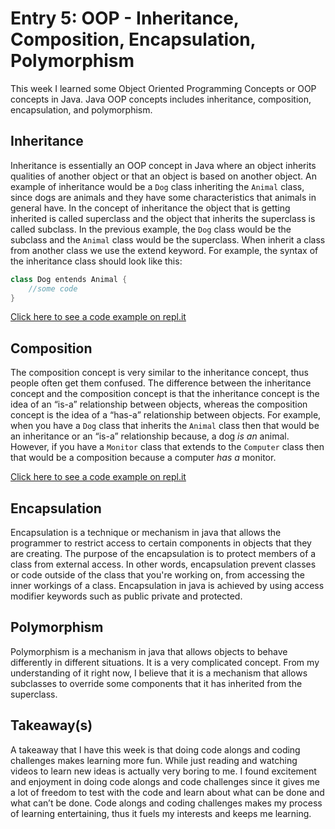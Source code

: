# Entry 5: OOP - Inheritance, Composition, Encapsulation, Polymorphism

This week I learned some Object Oriented Programming Concepts or OOP concepts in Java. Java OOP concepts includes inheritance, composition, encapsulation, and polymorphism. 

## Inheritance
Inheritance is essentially an OOP concept in Java where an object inherits qualities of another object or that an object is based on another object. An example of inheritance would be a `Dog` class inheriting the `Animal` class, since dogs are animals and they have some characteristics that animals in general have. In the concept of inheritance the object that is getting inherited is called superclass and the object that inherits the superclass is called subclass. In the previous example, the `Dog` class would be the subclass and the `Animal` class would be the superclass. When inherit a class from another class we use the extend keyword. For example, the syntax of the inheritance class should look like this:

```java
class Dog entends Animal {
    //some code
}
```

[Click here to see a code example on repl.it](https://repl.it/@JohnsonWu/inheritance)

## Composition
The composition concept is very similar to the inheritance concept, thus people often get them confused. The difference between the inheritance concept and the composition concept is that the inheritance concept is the idea of an “is-a” relationship between objects, whereas the composition concept is the idea of a “has-a” relationship between objects. For example, when you have a `Dog` class that inherits the `Animal` class then that would be an inheritance or an “is-a” relationship because, a dog *is an* animal. However, if you have a `Monitor` class that extends to the `Computer` class then that would be a composition because a computer *has a* monitor. 

[Click here to see a code example on repl.it](https://repl.it/@JohnsonWu/Composition)

## Encapsulation
Encapsulation is a technique or mechanism in java that allows the programmer to restrict access to certain components in objects that they are creating. The purpose of the encapsulation is to protect members of a class from external access. In other words, encapsulation prevent classes or code outside of the class that you're working on, from accessing the inner workings of a class. Encapsulation in java is achieved by using access modifier keywords such as public private and protected.

## Polymorphism
Polymorphism is a mechanism in java that allows objects to behave differently in different situations. It is a very complicated concept. From my understanding of it right now, I believe that it is a mechanism that allows subclasses to override some components that it has inherited from the superclass. 

## Takeaway(s)
A takeaway that I have this week is that doing code alongs and coding challenges makes learning more fun. While just reading and watching videos to learn new ideas is actually very boring to me. I found excitement and enjoyment in doing code alongs and code challenges since it gives me a lot of freedom to test with the code and learn about what can be done and what can’t be done. Code alongs and coding challenges makes my process of learning entertaining, thus it fuels my interests and keeps me learning. 
